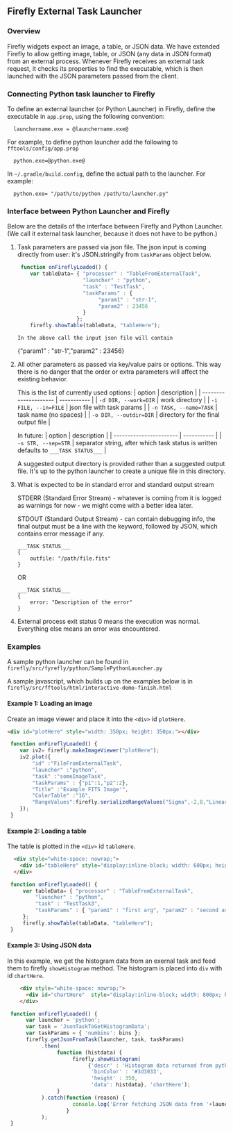 ## Firefly External Task Launcher

### Overview
Firefly widgets expect an image, a table, or JSON data. We have extended Firefly to allow getting image, table, or JSON (any data in JSON format) from an external process. Whenever Firefly receives an external task request, it checks its properties to find the executable, which is then launched with the JSON parameters passed from the client.

### Connecting Python task launcher to Firefly
To define an external launcher (or Python Launcher) in Firefly, define the executable in `app.prop`, using the following convention:

      launchername.exe = @launchername.exe@

For example, to define python launcher add the following to `fftools/config/app.prop`

      python.exe=@python.exe@

In `~/.gradle/build.config`, define the actual path to the launcher. For example:

      python.exe= "/path/to/python /path/to/launcher.py"
 
### Interface between Python Launcher and Firefly

Below are the details of the interface between Firefly and Python Launcher. (We call it external task launcher, because it does not have to be python.)

1. Task parameters are passed via json file. The json input is coming directly from user: it's JSON.stringify from `taskParams` object below. 

    ```js
     function onFireflyLoaded() {
        var tableData= { "processor" : "TableFromExternalTask",
                         "launcher" : "python",
                         "task" : "TestTask",
                         "taskParams" : {
                              "param1" : "str-1",
                              "param2" : 23456
                         }
                       };
        firefly.showTable(tableData, "tableHere"); 
    ```

       In the above call the input json file will contain

      {"param1" : "str-1","param2" : 23456}

2. All other parameters as passed via key/value pairs or options. This way there is no danger that the order or extra parameters will affect the existing behavior.

    This is the list of currently used options:
    | option                | description |
    | --------------------- | ----------- |
    |  `-d DIR, --work=DIR` | work directory             |
    |  `-i FILE, --in=FILE` | json file with task params |
    |  `-n TASK, --name=TASK` | task name (no spaces)      |
    |  `-o DIR, --outdir=DIR` | directory for the final output file |


    In future:
    | option                  | description |
    | ----------------------- | ----------- |
    |  `-s STR, --sep=STR`    |  separator string, after which task status is written <br>defaults to `___TASK STATUS___`  |   

    A suggested output directory is provided rather than a suggested output file. It's up to the python launcher to create a unique file in this directory.

3. What is expected to be in standard error and standard output stream

    STDERR (Standard Error Stream) - whatever is coming from it is logged as warnings for now - we might come with a better idea later. 

    STDOUT (Standard Output Stream) - can contain debugging info, the final output must be a line with the keyword, followed by JSON, which contains error message if any.

    ```
    ___TASK STATUS___
    {
        outfile: "/path/file.fits"
    }
    ```

      OR

    ```
    ___TASK STATUS___
    {
        error: "Description of the error"
    }        
    ```

4. External process exit status 0 means the execution was normal. Everything else means an error was encountered.



### Examples

A sample python launcher can be found in 
`firefly/src/fyrefly/python/SamplePythonLauncher.py` 

A sample javascript, which builds up on the examples below is in
`firefly/src/fftools/html/interactive-demo-finish.html`

#### Example 1: Loading an image  

Create an image viewer and place it into the `<div>` id `plotHere`.

```html
<div id="plotHere" style="width: 350px; height: 350px;"></div>
```

```js
 function onFireflyLoaded() {
    var iv2= firefly.makeImageViewer("plotHere");
    iv2.plot({
        "id" :"FileFromExternalTask",
        "launcher" :"python",
        "task" :"someImageTask",
        "taskParams" : {"p1":1,"p2":2},
        "Title" :"Example FITS Image'",
        "ColorTable" :"16",
        "RangeValues":firefly.serializeRangeValues("Sigma",-2,8,"Linear")
    });
 }
```

#### Example 2: Loading a table
The table is plotted in the `<div>` id `tableHere`.

```html
  <div style="white-space: nowrap;">
    <div id="tableHere" style="display:inline-block; width: 600px; height: 250px; margin : 5px 8px 0px 10px; border: solid 1px;"></div>
  </div>
```

```js
 function onFireflyLoaded() {
     var tableData= { "processor" : "TableFromExternalTask",
         "launcher" : "python",
         "task" : "TestTask3",
         "taskParams" : { "param1" : "first arg", "param2" : "second arg" }
     }; 
     firefly.showTable(tableData, "tableHere");
 }
```


#### Example 3: Using JSON data
In this example, we get the histogram data from an exernal task and feed them to firefly `showHistogram` method. The histogram is placed into `div` with id `chartHere`.


```html
    <div style="white-space: nowrap;">
      <div id="chartHere"  style="display:inline-block; width: 800px; height: 350px; border: solid 1px;"></div>
    </div>
```

```js
 function onFireflyLoaded() {
      var launcher = 'python';
      var task = 'JsonTaskToGetHistogramData';
      var taskParams = { 'numbins': bins };
      firefly.getJsonFromTask(launcher, task, taskParams)
           .then(
                function (histdata) {
                     firefly.showHistogram(
                          {'descr' : 'Histogram data returned from python JSON task',
                           'binColor' : '#3d3033',
                           'height' : 350,
                           'data': histdata}, 'chartHere');
                }
           ).catch(function (reason) {
                     console.log('Error fetching JSON data from '+launcher+' task '+task+': '+reason);
                   }
           );
 }
```
